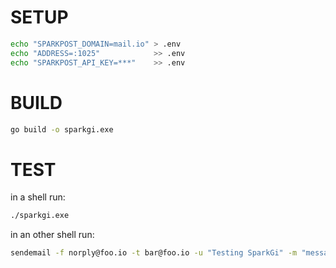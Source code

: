 SETUP
=====
```bash
echo "SPARKPOST_DOMAIN=mail.io" > .env
echo "ADDRESS=:1025"            >> .env
echo "SPARKPOST_API_KEY=***" 	>> .env
```

BUILD
=====
```bash
go build -o sparkgi.exe
```

TEST
====

in a shell run:
```bash
./sparkgi.exe
```


in an other shell run:
```bash
sendemail -f norply@foo.io -t bar@foo.io -u "Testing SparkGi" -m "message" -o message-charset=utf-8 -s localhost:1025
```
